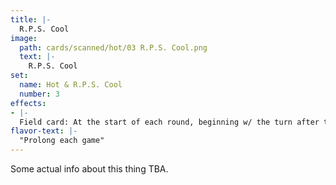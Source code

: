 ```yaml
---
title: |-
  R.P.S. Cool
image: 
  path: cards/scanned/hot/03 R.P.S. Cool.png
  text: |-
    R.P.S. Cool
set:
  name: Hot & R.P.S. Cool
  number: 3
effects: 
- |-
  Field card: At the start of each round, beginning w/ the turn after this card is played, do R.P.S. and the winner has their turn first.
flavor-text: |-
  "Prolong each game"
---
```

Some actual info about this thing TBA.

